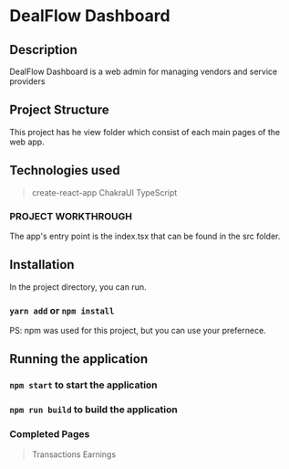 # DealFlow Dashboard

## Description
DealFlow Dashboard is a web admin for managing vendors and service providers

## Project Structure
This project has he view folder which consist of each main pages of the web app. 

## Technologies used
> create-react-app
> ChakraUI
> TypeScript

### PROJECT WORKTHROUGH
The app's entry point is the index.tsx that can be found in the src folder.

## Installation

In the project directory, you can run.


### `yarn add` or `npm install`

PS: npm was used for this project, but you can use your prefernece.

## Running the application

### `npm start` to start the application
### `npm run build` to build the application

### Completed Pages
> Transactions
> Earnings